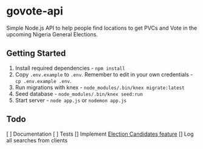 # govote-api
Simple Node.js API to help people find locations to get PVCs and Vote in the upcoming Nigeria General Elections.

## Getting Started
1. Install required dependencies - `npm install`
2. Copy `.env.example` to `.env`. Remember to edit in your own credentials - `cp .env.example .env`.
3. Run migrations with knex - `node_modules/.bin/knex migrate:latest`
4. Seed database - `node_modules/.bin/knex seed:run`
5. Start server - `node app.js` or `nodemon app.js`

## Todo
[ ] Documentation
[ ] Tests
[] Implement [Election Candidates feature](https://twitter.com/Itz_Matti/status/960340741871595523)
[] Log all searches from clients
